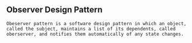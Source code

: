 ## Observer Design Pattern

    Obeserver pattern is a software design pattern in which an object, called the subject, maintains a list of its dependents, called oberserver, and notifies them automatically of any state changes.
